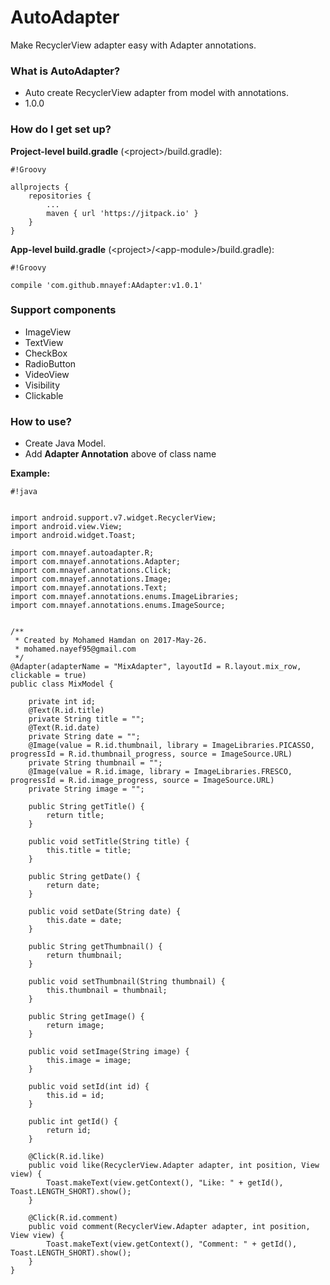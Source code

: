 # AutoAdapter #

Make RecyclerView adapter easy with Adapter annotations.

### What is AutoAdapter? ###

* Auto create RecyclerView adapter from model with annotations.
* 1.0.0

### How do I get set up? ###

**Project-level build.gradle** \(\<project>/build.gradle):
```
#!Groovy

allprojects {
    repositories {
        ...
        maven { url 'https://jitpack.io' }
    }
}
```
**App-level build.gradle** \(\<project>/\<app-module>/build.gradle):

```
#!Groovy

compile 'com.github.mnayef:AAdapter:v1.0.1'
```



### Support components ###

* ImageView
* TextView
* CheckBox
* RadioButton
* VideoView
* Visibility
* Clickable

### How to use? ###

* Create Java Model.
* Add **Adapter Annotation** above of class name

**Example:**

```
#!java


import android.support.v7.widget.RecyclerView;
import android.view.View;
import android.widget.Toast;

import com.mnayef.autoadapter.R;
import com.mnayef.annotations.Adapter;
import com.mnayef.annotations.Click;
import com.mnayef.annotations.Image;
import com.mnayef.annotations.Text;
import com.mnayef.annotations.enums.ImageLibraries;
import com.mnayef.annotations.enums.ImageSource;


/**
 * Created by Mohamed Hamdan on 2017-May-26.
 * mohamed.nayef95@gmail.com
 */
@Adapter(adapterName = "MixAdapter", layoutId = R.layout.mix_row, clickable = true)
public class MixModel {

    private int id;
    @Text(R.id.title)
    private String title = "";
    @Text(R.id.date)
    private String date = "";
    @Image(value = R.id.thumbnail, library = ImageLibraries.PICASSO, progressId = R.id.thumbnail_progress, source = ImageSource.URL)
    private String thumbnail = "";
    @Image(value = R.id.image, library = ImageLibraries.FRESCO, progressId = R.id.image_progress, source = ImageSource.URL)
    private String image = "";

    public String getTitle() {
        return title;
    }

    public void setTitle(String title) {
        this.title = title;
    }

    public String getDate() {
        return date;
    }

    public void setDate(String date) {
        this.date = date;
    }

    public String getThumbnail() {
        return thumbnail;
    }

    public void setThumbnail(String thumbnail) {
        this.thumbnail = thumbnail;
    }

    public String getImage() {
        return image;
    }

    public void setImage(String image) {
        this.image = image;
    }

    public void setId(int id) {
        this.id = id;
    }

    public int getId() {
        return id;
    }

    @Click(R.id.like)
    public void like(RecyclerView.Adapter adapter, int position, View view) {
        Toast.makeText(view.getContext(), "Like: " + getId(), Toast.LENGTH_SHORT).show();
    }

    @Click(R.id.comment)
    public void comment(RecyclerView.Adapter adapter, int position, View view) {
        Toast.makeText(view.getContext(), "Comment: " + getId(), Toast.LENGTH_SHORT).show();
    }
}
```